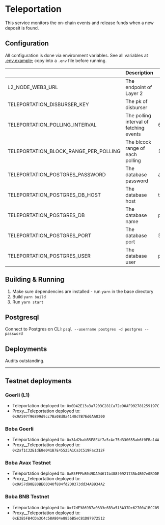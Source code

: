 # Teleportation

This service monitors the on-chain events and release funds when a new deposit is found.

## Configuration

All configuration is done via environment variables. See all variables at [.env.example](.env.example); copy into a `.env` file before running.

|                                       | Description                             | Default          |
|---------------------------------------|-----------------------------------------|------------------|
| L2_NODE_WEB3_URL                      | The endpoint of Layer 2                 |                  |
| TELEPORTATION_DISBURSER_KEY           | The pk of disburser                     |                  |
| TELEPORTATION_POLLING_INTERVAL        | The polling interval of fetching events | 60s              |
| TELEPORTATION_BLOCK_RANGE_PER_POLLING | The blcock range of each polling        | 1000             |
| TELEPORTATION_POSTGRES_PASSWORD       | The database password                   | abcdef           |
| TELEPORTATION_POSTGRES_DB_HOST        | The database host                       | teleportation_db |
| TELEPORTATION_POSTGRES_DB             | The database name                       | postgres         |
| TELEPORTATION_POSTGRES_PORT           | The database port                       | 5432             |
| TELEPORTATION_POSTGRES_USER           | The database user                       | postgres         |

## Building & Running

1. Make sure dependencies are installed - run `yarn` in the base directory
2. Build `yarn build`
3. Run `yarn start`

## Postgresql

Connect to Postgres on CLI:
`psql --username postgres -d postgres --password`


## Deployments

Audits outstanding.

---

## Testnet deployments

### Goerli (L1)
- Teleportation deployed to: `0x0D42E13a3a7203C281Ca72e90AF992781259197C`
- Proxy__Teleportation deployed to: `0x9A597f96899d9cc7Ba0Bd8a4148d7B7Ed6AA0300`

### Boba Goerli
- Teleportation deployed to: `0x3Ad2babB5E8E4f7a5cAc75d330655ab6f0FBa14A`
- Proxy__Teleportation deployed to: `0x2af1C32E1dE8e041B7E45525A1Ca3C519Fac312F`

### Boba Avax Testnet
- Teleportation deployed to: `0xB5FFFbB049DA94611b488f0921735b4B07e0BDDE`
- Proxy__Teleportation deployed to: `0x9A57d90E80BE60340f804fd2D0373dd34AB934A2`

### Boba BNB Testnet
- Teleportation deployed to: `0xf7dE3869B7a0333e6B3a513A37Dc6270041BCC05`
- Proxy__Teleportation deployed to: `0xE3B5FB4CDa3C4c58A804e8856B5eC81D87972512`
